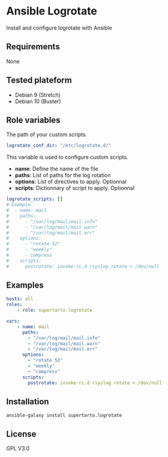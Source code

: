 # Ansible Logrotate
Install and configure logrotate with Ansible

## Requirements
None

## Tested plateform
* Debian 9 (Stretch)
* Debian 10 (Buster)

## Role variables
The path of your custom scripts.
```yml
logrotate_conf_dir: "/etc/logrotate.d/"
```
This variable is used to configure custom scripts. 
 - **name**: Define the name of the file
 - **paths**: List of paths for the log rotation
 - **options**: List of directives to apply. Optionnal
 - **scripts**: Dictionnary of script to apply. Optionnal 
```yml
logrotate_scripts: []
# Exemple
#  - name: mail
#    paths:
#      - "/var/log/mail/mail.info"
#      - "/var/log/mail/mail.warn"
#      - "/var/log/mail/mail.err"
#    options:
#      - "rotate 52"
#      - "weekly"
#      - compress
#    scripts:
#      postrotate: invoke-rc.d rsyslog rotate > /dev/null
```

## Examples
```yml
hosts: all
roles:
    - role: supertarto.logrotate

vars:
    - name: mail
      paths:
        - "/var/log/mail/mail.info"
        - "/var/log/mail/mail.warn"
        - "/var/log/mail/mail.err"
      options:
        - "rotate 52"
        - "weekly"
        - "compress"
      scripts:
        postrotate: invoke-rc.d rsyslog rotate > /dev/null
```
## Installation
```
ansible-galaxy install supertarto.logrotate
```
## License
GPL V3.0
